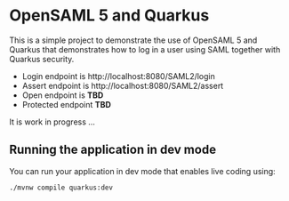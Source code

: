 # OpenSAML 5 and Quarkus

This is a simple project to demonstrate the use of OpenSAML 5 and Quarkus that demonstrates how to
log in a user using SAML together with Quarkus security.

* Login endpoint is http://localhost:8080/SAML2/login
* Assert endpoint is http://localhost:8080/SAML2/assert
* Open endpoint is **TBD**
* Protected endpoint **TBD**

It is work in progress ...

## Running the application in dev mode

You can run your application in dev mode that enables live coding using:
```shell script
./mvnw compile quarkus:dev
```
